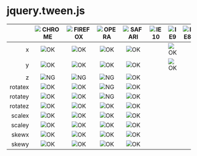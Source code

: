 jquery.tween.js
===============


|              | ![CHROME][chrome] | ![FIREFOX][firefox] | ![OPERA][opera]   | ![SAFARI][safari] | ![IE10][ie10] | ![IE9][ie9] | ![IE8][ie8] | ![IE7][ie7] | ![IE6][ie6] |
|-------------:|:---------:|:---------:|:---------:|:---------:|:-------:|:---------:|:-------:|:-------:|:-------:|
| x            | ![OK][OK] | ![OK][OK] | ![OK][OK] | ![OK][OK] |         | ![OK][OK] |         |         |         |
| y            | ![OK][OK] | ![OK][OK] | ![OK][OK] | ![OK][OK] |         | ![OK][OK] |         |         |         |
| z            | ![NG][NG] | ![NG][NG] | ![NG][NG] | ![OK][OK] |         |           |         |         |         |
| rotatex      | ![OK][OK] | ![OK][OK] | ![NG][NG] | ![OK][OK] |         |           |         |         |         |
| rotatey      | ![OK][OK] | ![OK][OK] | ![NG][NG] | ![OK][OK] |         |           |         |         |         |
| rotatez      | ![OK][OK] | ![OK][OK] | ![OK][OK] | ![OK][OK] |         |           |         |         |         |
| scalex       | ![OK][OK] | ![OK][OK] | ![OK][OK] | ![OK][OK] |         |           |         |         |         |
| scaley       | ![OK][OK] | ![OK][OK] | ![OK][OK] | ![OK][OK] |         |           |         |         |         |
| skewx        | ![OK][OK] | ![OK][OK] | ![OK][OK] | ![OK][OK] |         |           |         |         |         |
| skewy        | ![OK][OK] | ![OK][OK] | ![OK][OK] | ![OK][OK] |         |           |         |         |         |

<!--           | CHROME    | FIREFOX   | OPERA     | SAFARI    | IE10    | IE9     | IE8     | IE7     | IE6     | -->


[chrome]: https://raw.github.com/paulirish/browser-logos/master/chrome/chrome_48x48.png
[firefox]: https://raw.github.com/paulirish/browser-logos/master/firefox/firefox_48x48.png
[safari]: https://raw.github.com/paulirish/browser-logos/master/safari/safari_48x48.png
[opera]: https://raw.github.com/paulirish/browser-logos/master/opera/opera_48x48.png
[ie10]: https://raw.github.com/paulirish/browser-logos/master/ie10/ie10_48x48.png
[ie9]: https://raw.github.com/paulirish/browser-logos/master/ie9-10/ie9-10_48x48.png
[ie8]: https://raw.github.com/paulirish/browser-logos/master/ie7-8/ie7-8_48x48.png
[ie7]: https://raw.github.com/paulirish/browser-logos/master/ie7-8/ie7-8_48x48.png
[ie6]: https://raw.github.com/paulirish/browser-logos/master/ie6/ie6_48x48.png
[OK]: https://raw.github.com/after12am/jquery.cssanimate.js/dev/images/tick.png
[NG]: https://raw.github.com/after12am/jquery.cssanimate.js/dev/images/cross.png
